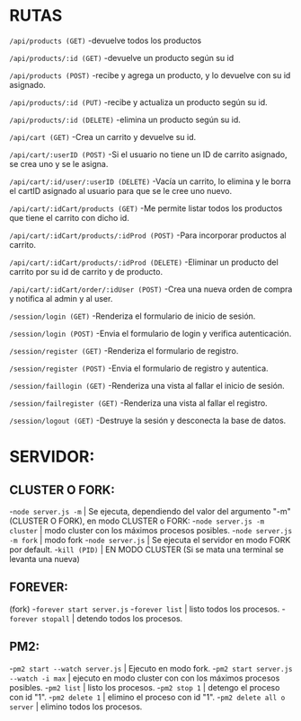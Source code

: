 # RUTAS

`/api/products (GET)`
-devuelve todos los productos

`/api/products/:id (GET)`
-devuelve un producto según su id

`/api/products (POST)` 
-recibe y agrega un producto, y lo devuelve con su id asignado.

`/api/products/:id (PUT)` 
-recibe y actualiza un producto según su id.

`/api/products/:id (DELETE)` 
-elimina un producto según su id.

`/api/cart (GET)` 
-Crea un carrito y devuelve su id.

`/api/cart/:userID (POST)`
-Si el usuario no tiene un ID de carrito asignado, se crea uno y se le asigna.

`/api/cart/:id/user/:userID (DELETE)` 
-Vacía un carrito, lo elimina y le borra el cartID asignado al usuario para que se le cree uno nuevo.

`/api/cart/:idCart/products (GET)` 
-Me permite listar todos los productos que tiene el carrito con dicho id.

`/api/cart/:idCart/products/:idProd (POST)` 
-Para incorporar productos al carrito.

`/api/cart/:idCart/products/:idProd (DELETE)` 
-Eliminar un producto del carrito por su id de carrito y de producto.

`/api/cart/:idCart/order/:idUser (POST)`
-Crea una nueva orden de compra y notifica al admin y al user.


`/session/login (GET)`
-Renderiza el formulario de inicio de sesión.

`/session/login (POST)`
-Envia el formulario de login y verifica autenticación.

`/session/register (GET)`
-Renderiza el formulario de registro.

`/session/register (POST)`
-Envia el formulario de registro y autentica.

`/session/faillogin (GET)`
-Renderiza una vista al fallar el inicio de sesión.

`/session/failregister (GET)`
-Renderiza una vista al fallar el registro.

`/session/logout (GET)`
-Destruye la sesión y desconecta la base de datos.



# SERVIDOR:
## CLUSTER O FORK:
-`node server.js -m` | Se ejecuta, dependiendo del valor del argumento "-m" (CLUSTER O FORK), en modo CLUSTER o FORK:
-`node server.js -m cluster` | modo cluster con los máximos procesos posibles.
-`node server.js -m fork` | modo fork
-`node server.js` | Se ejecuta el servidor en modo FORK por default.
-`kill (PID)` | EN MODO CLUSTER (Si se mata una terminal se levanta una nueva)

## FOREVER:
(fork)
-`forever start server.js`
-`forever list` | listo todos los procesos.
-`forever stopall` | detendo todos los procesos.

## PM2:
-`pm2 start --watch server.js` | Ejecuto en modo fork.
-`pm2 start server.js --watch -i max` | ejecuto en modo cluster con con los máximos procesos posibles.
-`pm2 list` | listo los procesos.
-`pm2 stop 1` | detengo el proceso con id "1".
-`pm2 delete 1` | elimino el proceso con id "1".
-`pm2 delete all o server` | elimino todos los procesos.